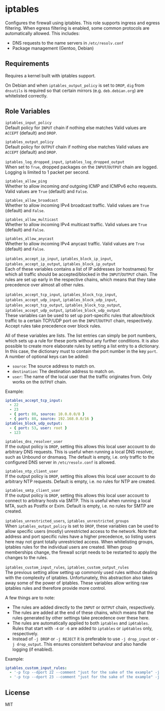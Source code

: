 iptables
========

Configures the firewall using iptables.
This role supports ingress and egress filtering.
When egress filtering is enabled, some common protocols are automatically allowed.
This includes:
* DNS requests to the name servers in `/etc/resolv.conf`
* Package management (Gentoo, Debian)

Requirements
------------

Requires a kernel built with iptables support.

On Debian and when `iptables_output_policy` is set to `DROP`, `dig` from `dnsutils` is required so that certain mirrors (e.g. `deb.debian.org`) are whitelisted correctly.

Role Variables
--------------

`iptables_input_policy`  
Default policy for `INPUT` chain if nothing else matches
Valid values are `ACCEPT` (default) and `DROP`.

`iptables_output_policy`  
Default policy for `OUTPUT` chain if nothing else matches
Valid values are `ACCEPT` (default) and `DROP`.

`iptables_log_dropped_input`, `iptables_log_dropped_output`  
When set to `True`, dropped packages on the `INPUT`/`OUTPUT` chain are logged.
Logging is limited to 1 packet per second.

`iptables_allow_ping`  
Whether to allow incoming *and* outgoing ICMP and ICMPv6 echo requests.
Valid values are `True` (default) and `False`.

`iptables_allow_broadcast`  
Whether to allow incoming IPv4 broadcast traffic.
Valid values are `True` (default) and `False`.

`iptables_allow_multicast`  
Whether to allow incoming IPv4 multicast traffic.
Valid values are `True` (default) and `False`.

`iptables_allow_anycast`  
Whether to allow incoming IPv4 anycast traffic.
Valid values are `True` (default) and `False`.

`iptables_accept_ip_input`, `iptables_block_ip_input`, `iptables_accept_ip_output`, `iptables_block_ip_output`  
Each of these variables contains a list of IP addresses (or hostnames) for which all traffic should be accepted/blocked in the `INPUT`/`OUTPUT` chain.
The rules are set up early in the respective chains, which means that they take precedence over almost all other rules.

`iptables_accept_tcp_input`, `iptables_block_tcp_input`, `iptables_accept_udp_input`, `iptables_block_udp_input`, `iptables_accept_tcp_output`, `iptables_block_tcp_output`, `iptables_accept_udp_output`, `iptables_block_udp_output`  
These variables can be used to set up port-specific rules that allow/block traffic to a certain TCP/UDP port on the `INPUT`/`OUTPUT` chain, respectively.
Accept rules take precedence over block rules.

All of these variables are lists.
The list entries can simply be port numbers, which sets up a rule for these ports without any further conditions.
It is also possible to create more elaborate rules by setting a list entry to a dictionary.
In this case, the dictionary must to contain the port number in the key `port`.
A number of optional keys can be added:
* `source`: The source address to match on.
* `destination`: The destination address to match on.
* `user`: The name of the local user that the traffic originates from. Only works on the `OUTPUT` chain.

Example:
```yaml
iptables_accept_tcp_input:
  - 22
  - 23
  - { port: 80, source: 10.0.0.0/8 }
  - { port: 80, source: 192.168.0.0/16 }
iptables_block_udp_output:
  - { port: 53, user: root }
  - 123
```

`iptables_dns_resolver_user`  
If the output policy is `DROP`, setting this allows this local user account to do arbitrary DNS requests.
This is useful when running a local DNS resolver, such as Unbound or dnsmasq.
The default is empty, i.e. only traffic to the configured DNS server in `/etc/resolv.conf` is allowed.

`iptables_ntp_client_user`  
If the output policy is `DROP`, setting this allows this local user account to do arbitrary NTP requests.
Default is empty, i.e. no rules for NTP are created.

`iptables_smtp_client_user`  
If the output policy is `DROP`, setting this allows this local user account to connect to arbitrary hosts via SMTP.
This is useful when running a local MTA, such as Postfix or Exim.
Default is empty, i.e. no rules for SMTP are created.

`iptables_unrestricted_users`, `iptables_unrestricted_groups`  
When `iptables_output_policy` is set to `DROP`, these variables can be used to allow specific users (mostly) unrestricted access to the network.
Note that address and port specific rules have a higher precedence, so listing users here may not grant totally unrestricted access.
When whitelisting groups, iptables rules for the individual users are created.
When group memberships change, the firewall script needs to be restarted to apply the changes to the rules.

`iptables_custom_input_rules`, `iptables_custom_output_rules`  
The previous setting allow setting up commonly used rules without dealing with the complexity of iptables.
Unfortunately, this abstraction also takes away some of the power of iptables.
These variables allow writing raw iptables rules and therefore provide more control.

A few things are to note:
* The rules are added directly to the `INPUT` or `OUTPUT` chain, respectively.
* The rules are added at the end of these chains, which means that the rules generated by other settings take precedence over these here.
* The rules are automatically applied to both `iptables` and `ip6tables`.
  Rules that start with `-4` or `-6` are added to `iptables` or `ip6tables` only, respectively.
* Instead of `-j DROP` or `-j REJECT` it is preferable to use `-j drop_input` or `-j drop_output`.
  This ensures consistent behaviour and also handle logging (if enabled).

Example:
```yaml
iptables_custom_input_rules:
  - '-p tcp --dport 22 --comment "just for the sake of the example" -j ACCEPT'
  - '-p tcp --dport 23 --comment "just for the sake of the example" -j drop_input'
```

License
-------

MIT
